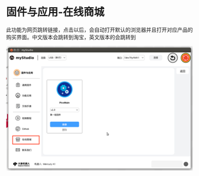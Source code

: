 # 固件与应用-在线商城

此功能为网页跳转链接，点击以后，会自动打开默认的浏览器并且打开对应产品的购买界面。中文版本会跳转到淘宝，英文版本的会跳转到

![home](../resources/3-firmware/6-shop/firmware_main.png)
